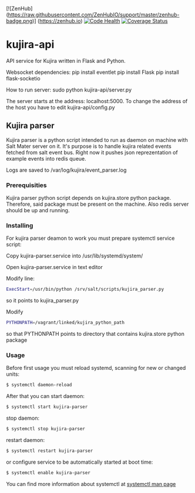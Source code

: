 [![ZenHub] (https://raw.githubusercontent.com/ZenHubIO/support/master/zenhub-badge.png)] (https://zenhub.io)
[![Code Health](https://landscape.io/github/KujiraProject/kujira-api/develop/landscape.svg?style=flat)](https://landscape.io/github/KujiraProject/kujira-api/develop)
[![Coverage Status](https://coveralls.io/repos/github/KujiraProject/kujira-api/badge.svg?branch=master)](https://coveralls.io/github/KujiraProject/kujira-api?branch=master)


# kujira-api
API service for Kujira written in Flask and Python.

Websocket dependencies:
   pip install eventlet
   pip install Flask
   pip install flask-socketio

How to run server:
   sudo python kujira-api/server.py

The server starts at the address: localhost:5000. 
To change the address of the host you have to edit
   kujira-api/config.py

## Kujira parser
Kujira parser is a python script intended to run as daemon on machine with Salt Mater server on it. It's purpose is to handle kujira related events fetched from salt event bus. Right now it pushes json reprezentation of example events into redis queue.

Logs are saved to /var/log/kujira/event_parser.log
### Prerequisities
Kujira parser python script depends on kujira.store python package. Therefore, said package must be present on the machine. Also redis server should be up and running.
### Installing
For kujira parser deamon to work you must prepare systemctl service script:

Copy kujira-parser.service into /usr/lib/systemd/system/

Open kujira-parser.service in text editor

Modify line:
```sh
ExecStart=/usr/bin/python /srv/salt/scripts/kujira_parser.py
```
so it points to kujira_parser.py

Modify
```sh
PYTHONPATH=/vagrant/linked/kujira_python_path
```
so that PYTHONPATH points to directory that contains kujira.store python package

### Usage
Before first usage you must reload systemd, scanning for new or changed units:
```sh
$ systemctl daemon-reload
```
After that you can start daemon:
```sh
$ systemctl start kujira-parser
```
stop daemon:
```sh
$ systemctl stop kujira-parser
```
restart daemon:
```sh
$ systemctl restart kujira-parser
```
or  configure service to be automatically started at boot time:
```sh
$ systemctl enable kujira-parser
```
You can find more information about systemctl at [systemctl man page](https://www.freedesktop.org/software/systemd/man/systemctl.html)
